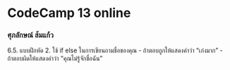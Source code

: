 <h1>CodeCamp 13 online</h1>
<h3>ศุภลักษณ์ ส้มแก้ว</h3>


6.5.  แบบฝึกหัด
    2.	ใช้ if else ในการเขียนถามชื่อของคุณ
          -  ถ้าตอบถูกให้แสดงคำว่า “เก่งมาก”
          -  ถ้าตอบผิดให้แสดงคำว่า “คุณไม่รู้จักชื่อฉัน”
